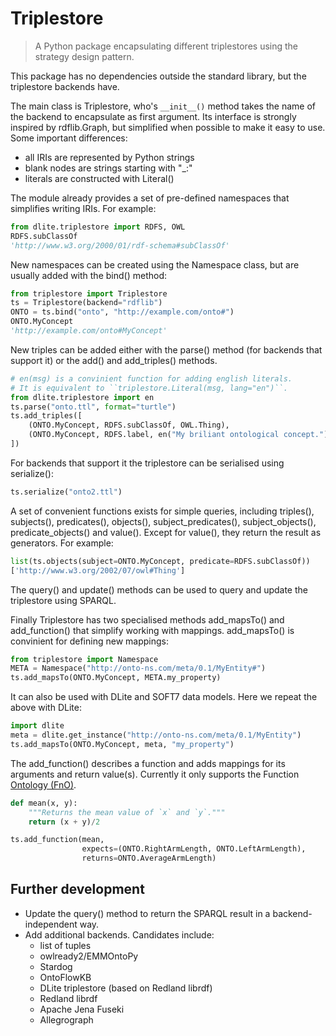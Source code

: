Triplestore
===========
> A Python package encapsulating different triplestores using the strategy
> design pattern.

This package has no dependencies outside the standard library, but the
triplestore backends have.

The main class is Triplestore, who's `__init__()` method takes the name of the
backend to encapsulate as first argument.  Its interface is strongly inspired
by rdflib.Graph, but simplified when possible to make it easy to use.  Some
important differences:
- all IRIs are represented by Python strings
- blank nodes are strings starting with "_:"
- literals are constructed with Literal()

The module already provides a set of pre-defined namespaces that simplifies
writing IRIs. For example:

```python
from dlite.triplestore import RDFS, OWL
RDFS.subClassOf
'http://www.w3.org/2000/01/rdf-schema#subClassOf'
```

New namespaces can be created using the Namespace class, but are usually
added with the bind() method:

```python
from triplestore import Triplestore
ts = Triplestore(backend="rdflib")
ONTO = ts.bind("onto", "http://example.com/onto#")
ONTO.MyConcept
'http://example.com/onto#MyConcept'
```

New triples can be added either with the parse() method (for backends that support
it) or the add() and add_triples() methods.

```python
# en(msg) is a convinient function for adding english literals.
# It is equivalent to ``triplestore.Literal(msg, lang="en")``.
from dlite.triplestore import en
ts.parse("onto.ttl", format="turtle")
ts.add_triples([
    (ONTO.MyConcept, RDFS.subClassOf, OWL.Thing),
    (ONTO.MyConcept, RDFS.label, en("My briliant ontological concept.")),
])
```

For backends that support it the triplestore can be serialised using
serialize():

```python
ts.serialize("onto2.ttl")
```

A set of convenient functions exists for simple queries, including
triples(), subjects(), predicates(), objects(), subject_predicates(),
subject_objects(), predicate_objects() and value().  Except for value(),
they return the result as generators. For example:

```python
list(ts.objects(subject=ONTO.MyConcept, predicate=RDFS.subClassOf))
['http://www.w3.org/2002/07/owl#Thing']
```

The query() and update() methods can be used to query and update the
triplestore using SPARQL.

Finally Triplestore has two specialised methods add_mapsTo() and
add_function() that simplify working with mappings.  add_mapsTo() is
convinient for defining new mappings:

```python
from triplestore import Namespace
META = Namespace("http://onto-ns.com/meta/0.1/MyEntity#")
ts.add_mapsTo(ONTO.MyConcept, META.my_property)
```

It can also be used with DLite and SOFT7 data models.  Here we repeat
the above with DLite:

```python
import dlite
meta = dlite.get_instance("http://onto-ns.com/meta/0.1/MyEntity")
ts.add_mapsTo(ONTO.MyConcept, meta, "my_property")
```

The add_function() describes a function and adds mappings for its
arguments and return value(s).  Currently it only supports the Function
[Ontology (FnO)](https://fno.io/).

```python
def mean(x, y):
    """Returns the mean value of `x` and `y`."""
    return (x + y)/2

ts.add_function(mean,
                expects=(ONTO.RightArmLength, ONTO.LeftArmLength),
                returns=ONTO.AverageArmLength)
```


Further development
-------------------
* Update the query() method to return the SPARQL result in a backend-
  independent way.
* Add additional backends. Candidates include:
    - list of tuples
    - owlready2/EMMOntoPy
    - Stardog
    - OntoFlowKB
    - DLite triplestore (based on Redland librdf)
    - Redland librdf
    - Apache Jena Fuseki
    - Allegrograph
